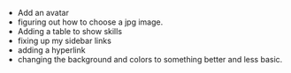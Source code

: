- Add an avatar
- figuring out how to choose a jpg image.
- Adding a table to show skills
- fixing up my sidebar links
- adding a hyperlink 
- changing the background and colors to something better and less basic.
